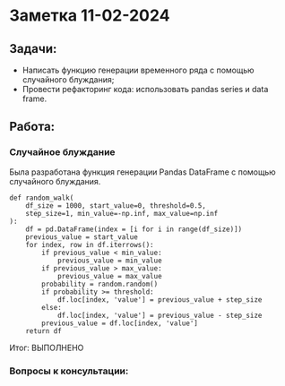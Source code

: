 # Заметка 11-02-2024

## Задачи:
- Написать функцию генерации временного ряда с помощью случайного блуждания;
- Провести рефакторинг кода: использовать pandas series и data frame.

## Работа:



### Случайное блуждание
Была разработана функция генерации Pandas DataFrame с помощью случайного блуждания.
```
def random_walk(
    df_size = 1000, start_value=0, threshold=0.5, 
    step_size=1, min_value=-np.inf, max_value=np.inf
):
    df = pd.DataFrame(index = [i for i in range(df_size)])
    previous_value = start_value
    for index, row in df.iterrows():
        if previous_value < min_value:
            previous_value = min_value
        if previous_value > max_value:
            previous_value = max_value
        probability = random.random()
        if probability >= threshold:
            df.loc[index, 'value'] = previous_value + step_size
        else:
            df.loc[index, 'value'] = previous_value - step_size
        previous_value = df.loc[index, 'value']
    return df
```

Итог:
ВЫПОЛНЕНО


### Вопросы к консультации:
